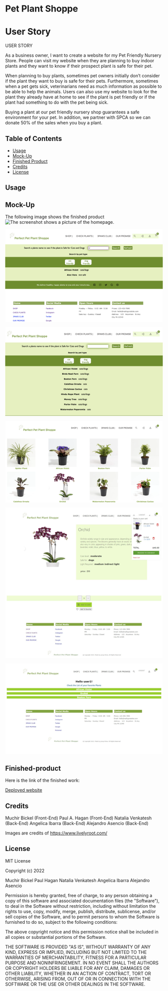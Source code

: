 

# Pet Plant Shoppe

# User Story
USER STORY

As a business owner, I want to create a website for my Pet Friendly Nursery Store. People can visit my website when they are planning to buy indoor plants and they want to know if their prospect plant is safe for their pet.

When planning to buy plants, sometimes pet owners initially don’t consider if the plant they want to buy is safe for their pets. Furthermore, sometimes when a pet gets sick, veterinarians need as much information as possible to be able to help the animals. Users can also use my website to look for the plant they already have at home to see if the plant is pet friendly or if the plant had something to do with the pet being sick.

Buying a plant at our  pet friendly nursery shop guarantees a safe environment for your 
pet. In addition, we partner with SPCA so we can donate 50% of the sales when you buy a plant.

## Table of Contents 

- [Usage](#usage)
- [Mock-Up](#mock-up)
- [Finished Product](#finished-product)
- [Credits](#credits)
- [License](#license)


## Usage




## Mock-Up


The following image shows the finished product
![The screenshot shows a  picture of the homepage.](/client/public/img/homepage.jpg)

![The screenshot shows a  picture of the search by name plant function.](/client/public/img/seach_name.jpg)

![The screenshot shows a  picture of the search by animal function.](/client/public/img/search_type.jpg)

![The screenshot shows a  picture of the gallery page.](/client/public/img/gallery.jpg)

![The screenshot shows a  page of single plant with a shopping cart.](/client/public/img/plantCart.jpeg)

![The screenshot shows a  picture of list of favorite for the User.](/client/public/img/userfav.jpeg)

## Finished-product

Here is the link of the finished work: 

[Deployed website](https://afternoon-coast-06929.herokuapp.com/)


## Credits

Muchir Bickel (Front-End)
Paul A. Hagan (Front-End)
Natalia Venkatesh (Back-End)
Angelica Ibarra (Back-End)
Alejandro Asencio (Back-End)


Images are credits of https://www.livelyroot.com/
## License


MIT License

Copyright (c) 2022  

Muchir Bickel 
Paul Hagan 
Natalia Venkatesh 
Angelica Ibarra 
Alejandro Asencio


Permission is hereby granted, free of charge, to any person obtaining a copy
of this software and associated documentation files (the "Software"), to deal
in the Software without restriction, including without limitation the rights
to use, copy, modify, merge, publish, distribute, sublicense, and/or sell
copies of the Software, and to permit persons to whom the Software is
furnished to do so, subject to the following conditions:

The above copyright notice and this permission notice shall be included in all
copies or substantial portions of the Software.

THE SOFTWARE IS PROVIDED "AS IS", WITHOUT WARRANTY OF ANY KIND, EXPRESS OR
IMPLIED, INCLUDING BUT NOT LIMITED TO THE WARRANTIES OF MERCHANTABILITY,
FITNESS FOR A PARTICULAR PURPOSE AND NONINFRINGEMENT. IN NO EVENT SHALL THE
AUTHORS OR COPYRIGHT HOLDERS BE LIABLE FOR ANY CLAIM, DAMAGES OR OTHER
LIABILITY, WHETHER IN AN ACTION OF CONTRACT, TORT OR OTHERWISE, ARISING FROM,
OUT OF OR IN CONNECTION WITH THE SOFTWARE OR THE USE OR OTHER DEALINGS IN THE
SOFTWARE.






